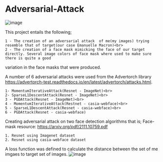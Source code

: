 # Adversarial-Attack

![image](https://user-images.githubusercontent.com/53564338/167610512-b39bde7c-733e-43f3-b896-fa18c7c3cc16.png)

This project entails the following;

	1 - The creation of an adversarial attack  of me(my images) trying resemble that of target(our case Emanuelle Macron)<br> 
	2 - The creation of a face mask mimicking the face of our target directly. Several image colors of face mask where used to make sure there is quite a good
variation in the face masks that were produced.

A number of 6 adversarial attacks were used from the Advertorch library https://advertorch-test.readthedocs.io/en/latest/advertorch/attacks.html. 

	1- MomentumIterativeAttack(Resnet - ImageNet)<br>
	2- SparseL1DescentAttack(Resnet - ImageNet)<br>
	3 - PGDAttack(Resnet - ImageNet)<br>
	4 - MomentumIterativeAttack(Restnet - casia-webface)<br>
	5 - SparseL1DescentAttack(Resnet - casia-webface)<br>
	6 - PGDAttack(Resnet - casia-webface)

Creating adversarial attack on two face detection algorithms that is;
Face-mask resource: https://arxiv.org/pdf/2111.10759.pdf

	1. Resnet using Imagenet dataset
	2. Resnet using casia-webface dataset

A loss function was defined to calculate the distance between the set of me imgaes to target set of images.
![image](https://user-images.githubusercontent.com/53564338/167611439-839a86e4-c13c-4e3b-b963-c04ba1efe0a5.png)


